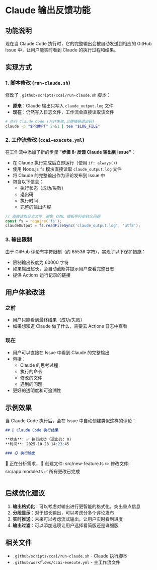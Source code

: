 # Claude 输出反馈功能

## 功能说明

现在当 Claude Code 执行时，它的完整输出会被自动发送到相应的 GitHub Issue 中，让用户能实时看到 Claude 的执行过程和结果。

## 实现方式

### 1. 脚本修改 (`run-claude.sh`)

修改了 `.github/scripts/ccai/run-claude.sh` 脚本：

- **原来**：Claude 输出只写入 `claude_output.log` 文件
- **现在**：仍然写入日志文件，工作流会直接读取该文件

```bash
# 执行 Claude Code (允许失败,以便捕获退出码)
claude -p "$PROMPT" 2>&1 | tee "$LOG_FILE"
```

### 2. 工作流修改 (`ccai-execute.yml`)

在工作流中添加了新的步骤 **"步骤 8: 反馈 Claude 输出到 Issue"**：

- 在 Claude 执行完成后立即运行（使用 `if: always()`）
- 使用 Node.js `fs` 模块直接读取 `claude_output.log` 文件
- 将 Claude 的完整输出作为评论发布到 Issue 中
- 包含以下信息：
  - 执行状态（成功/失败）
  - 退出码
  - 执行时间
  - 完整的输出内容

```javascript
// 直接读取日志文件，避免 YAML 模板字符串转义问题
const fs = require('fs');
claudeOutput = fs.readFileSync('claude_output.log', 'utf8');
```

### 3. 输出限制

由于 GitHub 评论有字符限制（约 65536 字符），实现了以下保护措施：

- 限制输出长度为 60000 字符
- 如果输出超长，会自动截断并提示用户查看完整日志
- 提供 Actions 运行记录的链接

## 用户体验改进

### 之前
- 用户只能看到最终结果（成功/失败）
- 如果想知道 Claude 做了什么，需要去 Actions 日志中查看

### 现在
- 用户可以直接在 Issue 中看到 Claude 的完整输出
- 包括：
  - Claude 的思考过程
  - 执行的命令
  - 修改的文件
  - 遇到的问题
- 更好的透明度和可追溯性

## 示例效果

当 Claude Code 执行后，会在 Issue 中自动创建类似这样的评论：

```markdown
## 🤖 Claude Code 执行结果

**状态**: ✅ 执行成功 (退出码: 0)
**时间**: 2025-10-28 14:23:45

### 📋 执行输出

```
🤖 正在分析需求...
📝 创建文件: src/new-feature.ts
✏️ 修改文件: src/app.module.ts
✅ 所有更改已完成
```
```

## 后续优化建议

1. **输出格式化**：可以考虑对输出进行更智能的格式化，突出重点信息
2. **分段显示**：对于超长输出，可以考虑分多个评论发布
3. **实时推送**：未来可以考虑流式输出，让用户实时看到进度
4. **输出过滤**：可以添加选项让用户选择看简版还是详细版

## 相关文件

- `.github/scripts/ccai/run-claude.sh` - Claude 执行脚本
- `.github/workflows/ccai-execute.yml` - 主工作流文件


